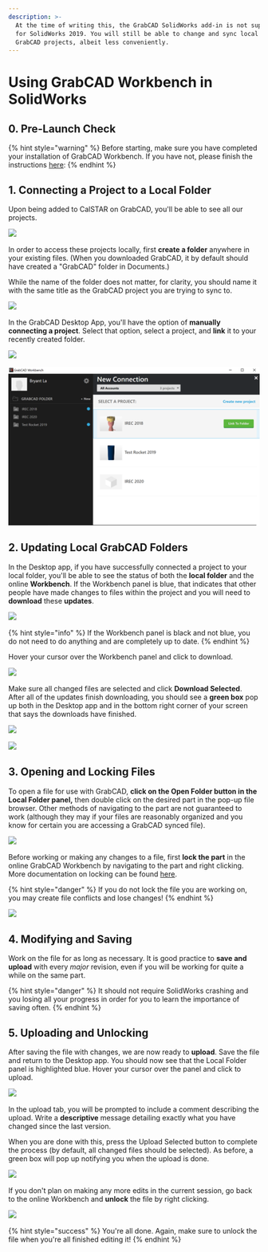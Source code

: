 ```yaml
---
description: >-
  At the time of writing this, the GrabCAD SolidWorks add-in is not supported
  for SolidWorks 2019. You will still be able to change and sync local files to
  GrabCAD projects, albeit less conveniently.
---
```


# Using GrabCAD Workbench in SolidWorks

## 0. Pre-Launch Check

{% hint style="warning" %}
Before starting, make sure you have completed your installation of GrabCAD Workbench. If you have not, please finish the instructions [here](https://calstar.gitbook.io/docs/tutorials/software/getting-started-with-grabcad): 
{% endhint %}

## 1. Connecting a Project to a Local Folder

Upon being added to CalSTAR on GrabCAD, you'll be able to see all our projects.

![](../../.gitbook/assets/untitled%20%289%29.png)

In order to access these projects locally, first **create a folder** anywhere in your existing files. \(When you downloaded GrabCAD, it by default should have created a "GrabCAD" folder in Documents.\)

While the name of the folder does not matter, for clarity, you should name it with the same title as the GrabCAD project you are trying to sync to.

![](../../.gitbook/assets/untitled%20%2811%29.png)

In the GrabCAD Desktop App, you'll have the option of **manually connecting a project**. Select that option, select a project, and **link** it to your recently created folder.

![](../../.gitbook/assets/untitled%20%2812%29.png)

![](../../.gitbook/assets/untitled%20%286%29%20%281%29.png)

## 2. Updating Local GrabCAD Folders

In the Desktop app, if you have successfully connected a project to your local folder, you'll be able to see the status of both the **local folder** and the online **Workbench**. If the Workbench panel is blue, that indicates that other people have made changes to files within the project and you will need to **download** these **updates**.

![](../../.gitbook/assets/untitled%20%281%29.png)

{% hint style="info" %}
If the Workbench panel is black and not blue, you do not need to do anything and are completely up to date.
{% endhint %}

Hover your cursor over the Workbench panel and click to download.

![](../../.gitbook/assets/untitled%20%288%29.png)

Make sure all changed files are selected and click **Download Selected**. After all of the updates finish downloading, you should see a **green box** pop up both in the Desktop app and in the bottom right corner of your screen that says the downloads have finished.

![](../../.gitbook/assets/untitled%20%284%29.png)

![](../../.gitbook/assets/untitled%20%285%29.png)

## 3. Opening and Locking Files

To open a file for use with GrabCAD, **click on the Open Folder button in the Local Folder panel,** then double click on the desired part in the pop-up file browser. Other methods of navigating to the part are not guaranteed to work \(although they may if your files are reasonably organized and you know for certain you are accessing a GrabCAD synced file\).

![](../../.gitbook/assets/untitled%20%282%29.png)

Before working or making any changes to a file, first **lock the part** in the online GrabCAD Workbench by navigating to the part and right clicking. More documentation on locking can be found [here](https://help.grabcad.com/article/133-locking?locale=en).

{% hint style="danger" %}
If you do not lock the file you are working on, you may create file conflicts and lose changes!
{% endhint %}

![](../../.gitbook/assets/untitled%20%2810%29.png)

## 4. Modifying and Saving

Work on the file for as long as necessary. It is good practice to **save and upload** with every _major_ revision, even if you will be working for quite a while on the same part.

{% hint style="danger" %}
It should not require SolidWorks crashing and you losing all your progress in order for you to learn the importance of saving often.
{% endhint %}

## 5. Uploading and Unlocking

After saving the file with changes, we are now ready to **upload**. Save the file and return to the Desktop app. You should now see that the Local Folder panel is highlighted blue. Hover your cursor over the panel and click to upload.

![](../../.gitbook/assets/untitled%20%2813%29.png)

In the upload tab, you will be prompted to include a comment describing the upload. Write a **descriptive** message detailing exactly what you have changed since the last version.

When you are done with this, press the Upload Selected button to complete the process \(by default, all changed files should be selected\). As before, a green box will pop up notifying you when the upload is done.

![](../../.gitbook/assets/untitled%20%287%29.png)

 If you don't plan on making any more edits in the current session, go back to the online Workbench and **unlock** the file by right clicking.

![](../../.gitbook/assets/untitled%20%283%29.png)

{% hint style="success" %}
You're all done. Again, make sure to unlock the file when you're all finished editing it!
{% endhint %}



